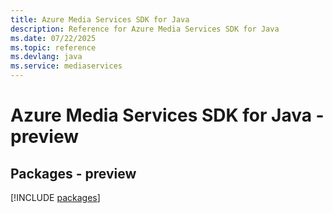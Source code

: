 ```yaml
---
title: Azure Media Services SDK for Java
description: Reference for Azure Media Services SDK for Java
ms.date: 07/22/2025
ms.topic: reference
ms.devlang: java
ms.service: mediaservices
---
```

# Azure Media Services SDK for Java - preview
## Packages - preview
[!INCLUDE [packages](media-services-index.md)]